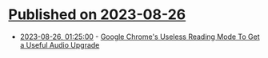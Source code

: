 # [Published on 2023-08-26](index.md)

* [2023-08-26, 01:25:00](https://tech.slashdot.org/story/23/08/25/218254/google-chromes-useless-reading-mode-to-get-a-useful-audio-upgrade?utm_source=rss1.0mainlinkanon&utm_medium=feed) - [Google Chrome's Useless Reading Mode To Get a Useful Audio Upgrade](https://tech.slashdot.org/story/23/08/25/218254/google-chromes-useless-reading-mode-to-get-a-useful-audio-upgrade?utm_source=rss1.0mainlinkanon&utm_medium=feed)
